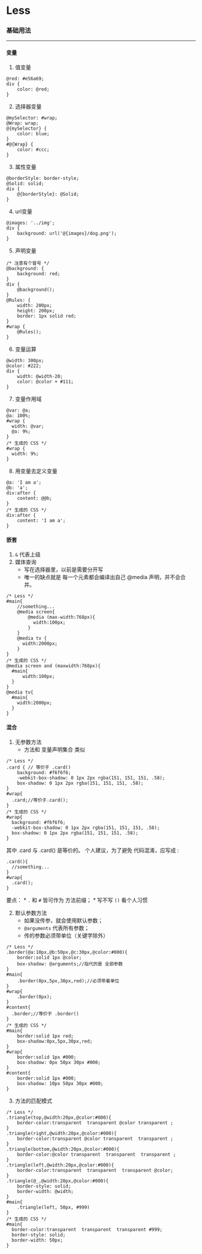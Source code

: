 #   Less
### 基础用法
***
####    变量
1.  值变量
``` less
@red: #e56a69;
div {
    color: @red;
}
```
2.  选择器变量
``` less
@mySelector: #wrap;
@Wrap: wrap;
@{mySelector} {
    color: blue;
}
#@{Wrap} {
    color: #ccc;
}
```
3.  属性变量
``` less
@borderStyle: border-style;
@Solid: solid;
div {
    @{borderStyle}: @Solid;
}
```
4.  url变量
``` less
@images: '../img';
div {
    background: url('@{images}/dog.png');
}
```
5.  声明变量
``` less
/* 注意有个冒号 */
@background: {
    background: red;
}
div {
    @background();
}
@Rules: {
    width: 200px;
    height: 200px;
    border: 1px solid red;
}
#wrap {
    @Rules();
}
```
6.  变量运算
``` less
@width: 300px;
@color: #222;
div {
    width: @width-20;
    color: @color + #111;
}
```
7.  变量作用域
``` less
@var: @a;
@a: 100%;
#wrap {
  width: @var;
  @a: 9%;
}
/* 生成的 CSS */
#wrap {
  width: 9%;
}
```
8.  用变量去定义变量
``` less
@a: 'I am a';
@b: 'a';
div:after {
    content: @@b;
}
/* 生成的 CSS */
div:after {
    content: 'I am a';
}
```
####    嵌套
1.  `&` 代表上级
2.  媒体查询
    *   写在选择器里，以前是需要分开写
    *   唯一的缺点就是 每一个元素都会编译出自己 @media 声明，并不会合并。
``` less
/* Less */
#main{
    //something...
    @media screen{
        @media (max-width:768px){
          width:100px;
        }
    }
    @media tv {
      width:2000px;
    }
}
/* 生成的 CSS */
@media screen and (maxwidth:768px){
  #main{
      width:100px; 
  }
}
@media tv{
  #main{
    width:2000px;
  }
}
```
####    混合
1.  无参数方法
    *   方法和 变量声明集合 类似
``` less
/* Less */
.card { // 等价于 .card()
    background: #f6f6f6;
    -webkit-box-shadow: 0 1px 2px rgba(151, 151, 151, .58);
    box-shadow: 0 1px 2px rgba(151, 151, 151, .58);
}
#wrap{
  .card;//等价于.card();
}
/* 生成的 CSS */
#wrap{
  background: #f6f6f6;
  -webkit-box-shadow: 0 1px 2px rgba(151, 151, 151, .58);
  box-shadow: 0 1px 2px rgba(151, 151, 151, .58);
}
```
其中 .card 与 .card() 是等价的。 个人建议，为了避免 代码混淆，应写成 :
``` less
.card(){
  //something...
}
#wrap{
  .card();
}
```
要点：
    *   `.` 和 `#` 皆可作为 方法前缀；
    *   写不写 `()` 看个人习惯

2.  默认参数方法
    *   如果没传参，就会使用默认参数；
    *   `@arguments` 代表所有参数；
    *   传的参数必须带单位（关键字除外）
``` less
/* Less */
.border(@a:10px,@b:50px,@c:30px,@color:#000){
    border:solid 1px @color;
    box-shadow: @arguments;//指代的是 全部参数
}
#main{
    .border(0px,5px,30px,red);//必须带着单位
}
#wrap{
    .border(0px);
}
#content{
  .border;//等价于 .border()
}
/* 生成的 CSS */
#main{
    border:solid 1px red;
    box-shadow:0px,5px,30px,red;
}
#wrap{
    border:solid 1px #000;
    box-shadow: 0px 50px 30px #000;
}
#content{
    border:solid 1px #000;
    box-shadow: 10px 50px 30px #000;
}
```
3.  方法的匹配模式
``` less
/* Less */
.triangle(top,@width:20px,@color:#000){
    border-color:transparent  transparent @color transparent ;
}
.triangle(right,@width:20px,@color:#000){
    border-color:transparent @color transparent  transparent ;
}
.triangle(bottom,@width:20px,@color:#000){
    border-color:@color transparent  transparent  transparent ;
}
.triangle(left,@width:20px,@color:#000){
    border-color:transparent  transparent  transparent @color;
}
.triangle(@_,@width:20px,@color:#000){
    border-style: solid;
    border-width: @width;
}
#main{
    .triangle(left, 50px, #999)
}
/* 生成的 CSS */
#main{
  border-color:transparent  transparent  transparent #999;
  border-style: solid;
  border-width: 50px;
}
```
